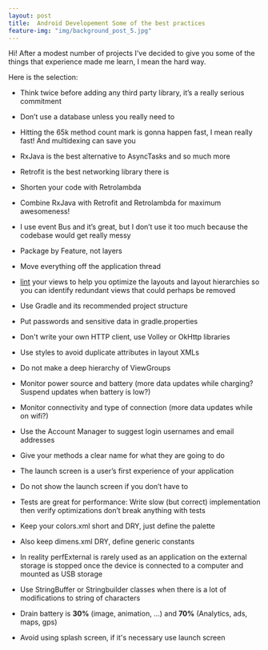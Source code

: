 ```yaml
---
layout: post
title:  Android Developement Some of the best practices
feature-img: "img/background_post_5.jpg"
---
```


Hi! After a modest number of projects I've decided to give you some of the things that experience made me learn, I mean the hard way.

Here is the selection:

- Think twice before adding any third party library, it’s a really serious commitment

- Don’t use a database unless you really need to

- Hitting the 65k method count mark is gonna happen fast, I mean really fast! And multidexing can save you

- RxJava is the best alternative to AsyncTasks and so much more

- Retrofit is the best networking library there is

- Shorten your code with Retrolambda

- Combine RxJava with Retrofit and Retrolambda for maximum awesomeness!

- I use event Bus and it’s great, but I don’t use it too much because the codebase would get really messy

- Package by Feature, not layers

- Move everything off the application thread

- [lint](http://developer.android.com/tools/debugging/improving-w-lint.html) your views to help you optimize the layouts and layout hierarchies so you can identify redundant views that could perhaps be removed

- Use Gradle and its recommended project structure

- Put passwords and sensitive data in gradle.properties

- Don't write your own HTTP client, use Volley or OkHttp libraries

- Use styles to avoid duplicate attributes in layout XMLs

- Do not make a deep hierarchy of ViewGroups

- Monitor power source and battery (more data updates while charging? Suspend updates when battery is low?)

- Monitor connectivity and type of connection (more data updates while on wifi?)

- Use the Account Manager to suggest login usernames and email addresses

- Give your methods a clear name for what they are going to do

- The launch screen is a user’s first experience of your application

- Do not show the launch screen if you don’t have to

- Tests are great for performance: Write slow (but correct) implementation then verify optimizations don’t break anything with tests

- Keep your colors.xml short and DRY, just define the palette

- Also keep dimens.xml DRY, define generic constants

- In reality perfExternal is rarely used as an application on the external storage is stopped once the device is connected to a computer and mounted as USB storage

- Use StringBuffer or Stringbuilder classes when there is a lot of modifications to string of characters

- Drain battery is **30%** (image, animation, ...) and **70%** (Analytics, ads, maps, gps)

- Avoid using splash screen, if it's necessary use launch screen

